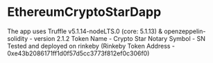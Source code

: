 # EthereumCryptoStarDapp

The app uses Truffle v5.1.14-nodeLTS.0 (core: 5.1.13)  &  openzeppelin-solidity - version 2.1.2
Token Name - Crypto Star Notary
Symbol - SN
Tested and deployed on rinkeby (Rinkeby Token Address - 0xe43b2086171ff1d0f57d5cc3773f812ef0c306f0)
